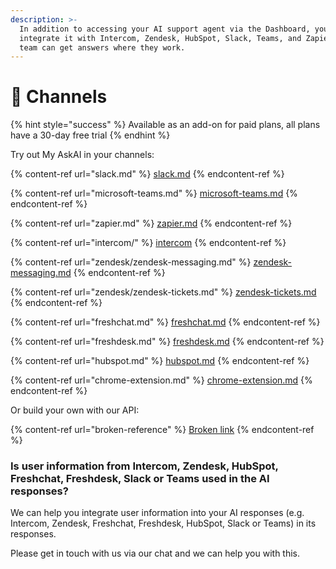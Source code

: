 ```yaml
---
description: >-
  In addition to accessing your AI support agent via the Dashboard, you can also
  integrate it with Intercom, Zendesk, HubSpot, Slack, Teams, and Zapier so your
  team can get answers where they work.
---
```


# 🔌 Channels

{% hint style="success" %}
Available as an add-on for paid plans, all plans have a 30-day free trial
{% endhint %}

Try out My AskAI in your channels:

{% content-ref url="slack.md" %}
[slack.md](slack.md)
{% endcontent-ref %}

{% content-ref url="microsoft-teams.md" %}
[microsoft-teams.md](microsoft-teams.md)
{% endcontent-ref %}

{% content-ref url="zapier.md" %}
[zapier.md](zapier.md)
{% endcontent-ref %}

{% content-ref url="intercom/" %}
[intercom](intercom/)
{% endcontent-ref %}

{% content-ref url="zendesk/zendesk-messaging.md" %}
[zendesk-messaging.md](zendesk/zendesk-messaging.md)
{% endcontent-ref %}

{% content-ref url="zendesk/zendesk-tickets.md" %}
[zendesk-tickets.md](zendesk/zendesk-tickets.md)
{% endcontent-ref %}

{% content-ref url="freshchat.md" %}
[freshchat.md](freshchat.md)
{% endcontent-ref %}

{% content-ref url="freshdesk.md" %}
[freshdesk.md](freshdesk.md)
{% endcontent-ref %}

{% content-ref url="hubspot.md" %}
[hubspot.md](hubspot.md)
{% endcontent-ref %}

{% content-ref url="chrome-extension.md" %}
[chrome-extension.md](chrome-extension.md)
{% endcontent-ref %}

Or build your own with our API:

{% content-ref url="broken-reference" %}
[Broken link](broken-reference)
{% endcontent-ref %}

### Is user information from Intercom, Zendesk, HubSpot, Freshchat, Freshdesk, Slack or Teams used in the AI responses?

We can help you integrate user information into your AI responses (e.g. Intercom, Zendesk, Freshchat, Freshdesk, HubSpot, Slack or Teams) in its responses.

Please get in touch with us via our chat and we can help you with this.
